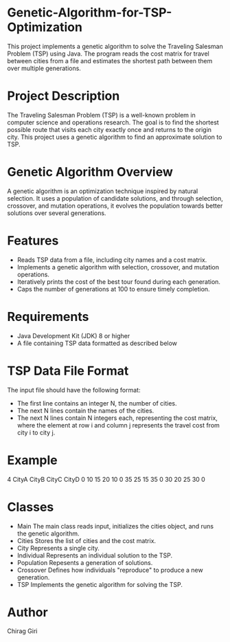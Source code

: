 # Genetic-Algorithm-for-TSP-Optimization
This project implements a genetic algorithm to solve the Traveling Salesman Problem (TSP) using Java. The program reads the cost matrix for travel between cities from a file and estimates the shortest path between them over multiple generations.

# Project Description
The Traveling Salesman Problem (TSP) is a well-known problem in computer science and operations research. The goal is to find the shortest possible route that visits each city exactly once and returns to the origin city. This project uses a genetic algorithm to find an approximate solution to TSP.

# Genetic Algorithm Overview
A genetic algorithm is an optimization technique inspired by natural selection. It uses a population of candidate solutions, and through selection, crossover, and mutation operations, it evolves the population towards better solutions over several generations.

# Features
* Reads TSP data from a file, including city names and a cost matrix.
* Implements a genetic algorithm with selection, crossover, and mutation operations.
* Iteratively prints the cost of the best tour found during each generation.
* Caps the number of generations at 100 to ensure timely completion.

# Requirements
* Java Development Kit (JDK) 8 or higher
* A file containing TSP data formatted as described below

# TSP Data File Format
The input file should have the following format:
* The first line contains an integer N, the number of cities.
* The next N lines contain the names of the cities.
* The next N lines contain N integers each, representing the cost matrix, where the element at row i and column j represents the travel cost from city i to city j.

# Example
4
CityA
CityB
CityC
CityD
0 10 15 20
10 0 35 25
15 35 0 30
20 25 30 0

# Classes
* Main
The main class reads input, initializes the cities object, and runs the genetic algorithm.
* Cities
Stores the list of cities and the cost matrix.
* City
Represents a single city.
* Individual
Represents an individual solution to the TSP.
* Population
Repesents a generation of solutions.
* Crossover
Defines how individuals "reproduce" to produce a new generation.
* TSP
Implements the genetic algorithm for solving the TSP.

# Author
Chirag Giri



